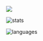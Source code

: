 ![](https://github-profile-summary-cards.vercel.app/api/cards/profile-details?username=punk601net&theme=solarized_dark)

![stats](https://github-readme-stats.vercel.app/api?username=punk601net&hide=contribs&show_icons=true&theme=solarized_dark)

![languages](https://github-readme-stats.vercel.app/api/top-langs/?username=punk601net&layout=compact&theme=solarized_dark)
